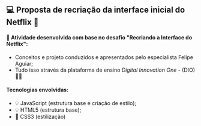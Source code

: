 ##                                                 💻 Proposta de recriação da interface inicial do Netflix 🎥

#### 🎯 Atividade desenvolvida com base no desafio "Recriando a Interface do Netflix":
* Conceitos e projeto conduzidos e apresentados pelo especialista Felipe Aguiar;
* Tudo isso através da plataforma de ensino <i> Digital Innovation One</i> - (DIO) 🚀🚀

#### Tecnologias envolvidas:
* 💡 JavaScript (estrutura base e criação de estilo);
* 💡 HTML5 (estrutura base);
* 🎨 CSS3 (estilização)
 
